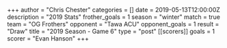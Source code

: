 +++
author = "Chris Chester"
categories = []
date = 2019-05-13T12:00:00Z
description = "2019 Stats"
frother_goals = 1
season = "winter"
match = true
team = "OG Frothers"
opponent = "Tawa ACU"
opponent_goals = 1
result = "Draw"
title = "2019 Season - Game 6"
type = "post"
[[scorers]]
goals = 1
scorer = "Evan Hanson"
+++